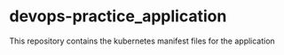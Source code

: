 # devops-practice_application
This repository contains the kubernetes manifest files for the application
